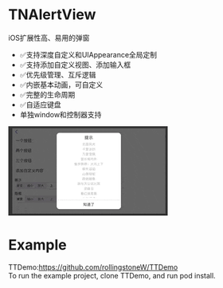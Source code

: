 # TNAlertView
iOS扩展性高、易用的弹窗


- ✅支持深度自定义和UIAppearance全局定制
- ✅支持添加自定义视图、添加输入框
- ✅优先级管理、互斥逻辑
- ✅内嵌基本动画，可自定义
- ✅完整的生命周期
- ✅自适应键盘
- 单独window和控制器支持

![foryou](https://github.com/rollingstoneW/sources/blob/master/Aug-14-2020%2020-28-50-min.gif)

# Example

TTDemo:https://github.com/rollingstoneW/TTDemo  
To run the example project, clone TTDemo, and run pod install.
